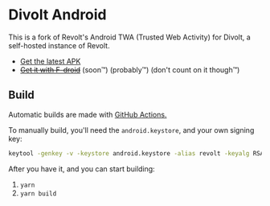 # Divolt Android

This is a fork of Revolt's Android TWA (Trusted Web Activity) for Divolt, a self-hosted instance of Revolt.

- [Get the latest APK](https://github.com/ggtylerr/divolt-android/releases/latest)
- ~~[Get it with F-droid](#)~~ (soon™) (probably™) (don't count on it though™)

## Build

Automatic builds are made with [GitHub Actions.](https://github.com/ggtylerr/divolt-android/actions)

To manually build, you'll need the `android.keystore`, and your own signing key:

```sh
keytool -genkey -v -keystore android.keystore -alias revolt -keyalg RSA -keysize 2048 -validity 10000
```

After you have it, and you can start building:

1. `yarn`
2. `yarn build`
